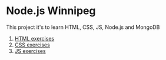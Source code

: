 # Node.js Winnipeg

This project it's to learn HTML, CSS, JS, Node.js and MongoDB

1. [HTML exercises](html)
  2. [CSS  exercises](css)
3. [JS exercises](js)
